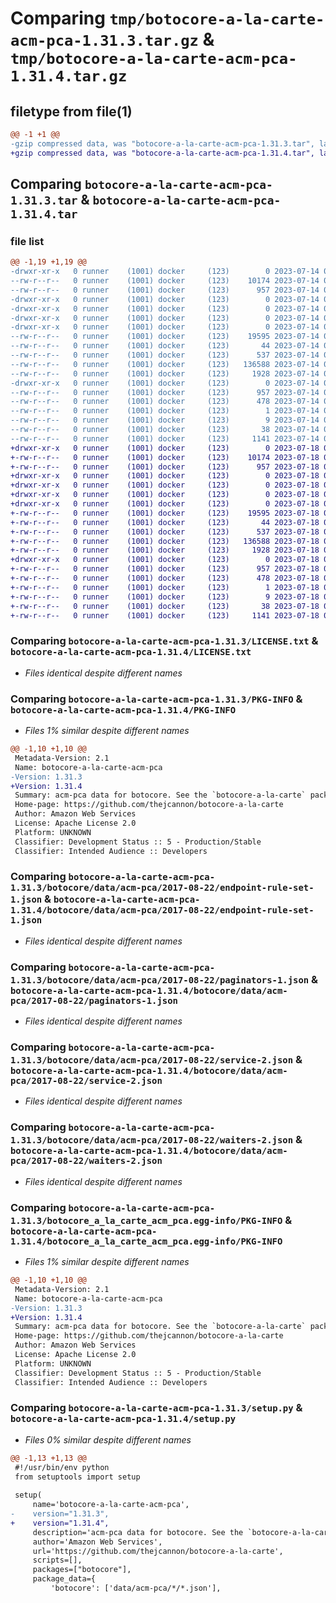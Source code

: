 # Comparing `tmp/botocore-a-la-carte-acm-pca-1.31.3.tar.gz` & `tmp/botocore-a-la-carte-acm-pca-1.31.4.tar.gz`

## filetype from file(1)

```diff
@@ -1 +1 @@
-gzip compressed data, was "botocore-a-la-carte-acm-pca-1.31.3.tar", last modified: Fri Jul 14 01:45:51 2023, max compression
+gzip compressed data, was "botocore-a-la-carte-acm-pca-1.31.4.tar", last modified: Tue Jul 18 01:54:55 2023, max compression
```

## Comparing `botocore-a-la-carte-acm-pca-1.31.3.tar` & `botocore-a-la-carte-acm-pca-1.31.4.tar`

### file list

```diff
@@ -1,19 +1,19 @@
-drwxr-xr-x   0 runner    (1001) docker     (123)        0 2023-07-14 01:45:51.454464 botocore-a-la-carte-acm-pca-1.31.3/
--rw-r--r--   0 runner    (1001) docker     (123)    10174 2023-07-14 01:45:51.000000 botocore-a-la-carte-acm-pca-1.31.3/LICENSE.txt
--rw-r--r--   0 runner    (1001) docker     (123)      957 2023-07-14 01:45:51.454464 botocore-a-la-carte-acm-pca-1.31.3/PKG-INFO
-drwxr-xr-x   0 runner    (1001) docker     (123)        0 2023-07-14 01:45:51.454464 botocore-a-la-carte-acm-pca-1.31.3/botocore/
-drwxr-xr-x   0 runner    (1001) docker     (123)        0 2023-07-14 01:45:51.454464 botocore-a-la-carte-acm-pca-1.31.3/botocore/data/
-drwxr-xr-x   0 runner    (1001) docker     (123)        0 2023-07-14 01:45:51.454464 botocore-a-la-carte-acm-pca-1.31.3/botocore/data/acm-pca/
-drwxr-xr-x   0 runner    (1001) docker     (123)        0 2023-07-14 01:45:51.454464 botocore-a-la-carte-acm-pca-1.31.3/botocore/data/acm-pca/2017-08-22/
--rw-r--r--   0 runner    (1001) docker     (123)    19595 2023-07-14 01:45:44.000000 botocore-a-la-carte-acm-pca-1.31.3/botocore/data/acm-pca/2017-08-22/endpoint-rule-set-1.json
--rw-r--r--   0 runner    (1001) docker     (123)       44 2023-07-14 01:45:44.000000 botocore-a-la-carte-acm-pca-1.31.3/botocore/data/acm-pca/2017-08-22/examples-1.json
--rw-r--r--   0 runner    (1001) docker     (123)      537 2023-07-14 01:45:44.000000 botocore-a-la-carte-acm-pca-1.31.3/botocore/data/acm-pca/2017-08-22/paginators-1.json
--rw-r--r--   0 runner    (1001) docker     (123)   136588 2023-07-14 01:45:44.000000 botocore-a-la-carte-acm-pca-1.31.3/botocore/data/acm-pca/2017-08-22/service-2.json
--rw-r--r--   0 runner    (1001) docker     (123)     1928 2023-07-14 01:45:44.000000 botocore-a-la-carte-acm-pca-1.31.3/botocore/data/acm-pca/2017-08-22/waiters-2.json
-drwxr-xr-x   0 runner    (1001) docker     (123)        0 2023-07-14 01:45:51.454464 botocore-a-la-carte-acm-pca-1.31.3/botocore_a_la_carte_acm_pca.egg-info/
--rw-r--r--   0 runner    (1001) docker     (123)      957 2023-07-14 01:45:51.000000 botocore-a-la-carte-acm-pca-1.31.3/botocore_a_la_carte_acm_pca.egg-info/PKG-INFO
--rw-r--r--   0 runner    (1001) docker     (123)      478 2023-07-14 01:45:51.000000 botocore-a-la-carte-acm-pca-1.31.3/botocore_a_la_carte_acm_pca.egg-info/SOURCES.txt
--rw-r--r--   0 runner    (1001) docker     (123)        1 2023-07-14 01:45:51.000000 botocore-a-la-carte-acm-pca-1.31.3/botocore_a_la_carte_acm_pca.egg-info/dependency_links.txt
--rw-r--r--   0 runner    (1001) docker     (123)        9 2023-07-14 01:45:51.000000 botocore-a-la-carte-acm-pca-1.31.3/botocore_a_la_carte_acm_pca.egg-info/top_level.txt
--rw-r--r--   0 runner    (1001) docker     (123)       38 2023-07-14 01:45:51.454464 botocore-a-la-carte-acm-pca-1.31.3/setup.cfg
--rw-r--r--   0 runner    (1001) docker     (123)     1141 2023-07-14 01:45:51.000000 botocore-a-la-carte-acm-pca-1.31.3/setup.py
+drwxr-xr-x   0 runner    (1001) docker     (123)        0 2023-07-18 01:54:55.220148 botocore-a-la-carte-acm-pca-1.31.4/
+-rw-r--r--   0 runner    (1001) docker     (123)    10174 2023-07-18 01:54:55.000000 botocore-a-la-carte-acm-pca-1.31.4/LICENSE.txt
+-rw-r--r--   0 runner    (1001) docker     (123)      957 2023-07-18 01:54:55.220148 botocore-a-la-carte-acm-pca-1.31.4/PKG-INFO
+drwxr-xr-x   0 runner    (1001) docker     (123)        0 2023-07-18 01:54:55.216148 botocore-a-la-carte-acm-pca-1.31.4/botocore/
+drwxr-xr-x   0 runner    (1001) docker     (123)        0 2023-07-18 01:54:55.216148 botocore-a-la-carte-acm-pca-1.31.4/botocore/data/
+drwxr-xr-x   0 runner    (1001) docker     (123)        0 2023-07-18 01:54:55.216148 botocore-a-la-carte-acm-pca-1.31.4/botocore/data/acm-pca/
+drwxr-xr-x   0 runner    (1001) docker     (123)        0 2023-07-18 01:54:55.216148 botocore-a-la-carte-acm-pca-1.31.4/botocore/data/acm-pca/2017-08-22/
+-rw-r--r--   0 runner    (1001) docker     (123)    19595 2023-07-18 01:54:49.000000 botocore-a-la-carte-acm-pca-1.31.4/botocore/data/acm-pca/2017-08-22/endpoint-rule-set-1.json
+-rw-r--r--   0 runner    (1001) docker     (123)       44 2023-07-18 01:54:49.000000 botocore-a-la-carte-acm-pca-1.31.4/botocore/data/acm-pca/2017-08-22/examples-1.json
+-rw-r--r--   0 runner    (1001) docker     (123)      537 2023-07-18 01:54:49.000000 botocore-a-la-carte-acm-pca-1.31.4/botocore/data/acm-pca/2017-08-22/paginators-1.json
+-rw-r--r--   0 runner    (1001) docker     (123)   136588 2023-07-18 01:54:49.000000 botocore-a-la-carte-acm-pca-1.31.4/botocore/data/acm-pca/2017-08-22/service-2.json
+-rw-r--r--   0 runner    (1001) docker     (123)     1928 2023-07-18 01:54:49.000000 botocore-a-la-carte-acm-pca-1.31.4/botocore/data/acm-pca/2017-08-22/waiters-2.json
+drwxr-xr-x   0 runner    (1001) docker     (123)        0 2023-07-18 01:54:55.220148 botocore-a-la-carte-acm-pca-1.31.4/botocore_a_la_carte_acm_pca.egg-info/
+-rw-r--r--   0 runner    (1001) docker     (123)      957 2023-07-18 01:54:55.000000 botocore-a-la-carte-acm-pca-1.31.4/botocore_a_la_carte_acm_pca.egg-info/PKG-INFO
+-rw-r--r--   0 runner    (1001) docker     (123)      478 2023-07-18 01:54:55.000000 botocore-a-la-carte-acm-pca-1.31.4/botocore_a_la_carte_acm_pca.egg-info/SOURCES.txt
+-rw-r--r--   0 runner    (1001) docker     (123)        1 2023-07-18 01:54:55.000000 botocore-a-la-carte-acm-pca-1.31.4/botocore_a_la_carte_acm_pca.egg-info/dependency_links.txt
+-rw-r--r--   0 runner    (1001) docker     (123)        9 2023-07-18 01:54:55.000000 botocore-a-la-carte-acm-pca-1.31.4/botocore_a_la_carte_acm_pca.egg-info/top_level.txt
+-rw-r--r--   0 runner    (1001) docker     (123)       38 2023-07-18 01:54:55.220148 botocore-a-la-carte-acm-pca-1.31.4/setup.cfg
+-rw-r--r--   0 runner    (1001) docker     (123)     1141 2023-07-18 01:54:55.000000 botocore-a-la-carte-acm-pca-1.31.4/setup.py
```

### Comparing `botocore-a-la-carte-acm-pca-1.31.3/LICENSE.txt` & `botocore-a-la-carte-acm-pca-1.31.4/LICENSE.txt`

 * *Files identical despite different names*

### Comparing `botocore-a-la-carte-acm-pca-1.31.3/PKG-INFO` & `botocore-a-la-carte-acm-pca-1.31.4/PKG-INFO`

 * *Files 1% similar despite different names*

```diff
@@ -1,10 +1,10 @@
 Metadata-Version: 2.1
 Name: botocore-a-la-carte-acm-pca
-Version: 1.31.3
+Version: 1.31.4
 Summary: acm-pca data for botocore. See the `botocore-a-la-carte` package for more info.
 Home-page: https://github.com/thejcannon/botocore-a-la-carte
 Author: Amazon Web Services
 License: Apache License 2.0
 Platform: UNKNOWN
 Classifier: Development Status :: 5 - Production/Stable
 Classifier: Intended Audience :: Developers
```

### Comparing `botocore-a-la-carte-acm-pca-1.31.3/botocore/data/acm-pca/2017-08-22/endpoint-rule-set-1.json` & `botocore-a-la-carte-acm-pca-1.31.4/botocore/data/acm-pca/2017-08-22/endpoint-rule-set-1.json`

 * *Files identical despite different names*

### Comparing `botocore-a-la-carte-acm-pca-1.31.3/botocore/data/acm-pca/2017-08-22/paginators-1.json` & `botocore-a-la-carte-acm-pca-1.31.4/botocore/data/acm-pca/2017-08-22/paginators-1.json`

 * *Files identical despite different names*

### Comparing `botocore-a-la-carte-acm-pca-1.31.3/botocore/data/acm-pca/2017-08-22/service-2.json` & `botocore-a-la-carte-acm-pca-1.31.4/botocore/data/acm-pca/2017-08-22/service-2.json`

 * *Files identical despite different names*

### Comparing `botocore-a-la-carte-acm-pca-1.31.3/botocore/data/acm-pca/2017-08-22/waiters-2.json` & `botocore-a-la-carte-acm-pca-1.31.4/botocore/data/acm-pca/2017-08-22/waiters-2.json`

 * *Files identical despite different names*

### Comparing `botocore-a-la-carte-acm-pca-1.31.3/botocore_a_la_carte_acm_pca.egg-info/PKG-INFO` & `botocore-a-la-carte-acm-pca-1.31.4/botocore_a_la_carte_acm_pca.egg-info/PKG-INFO`

 * *Files 1% similar despite different names*

```diff
@@ -1,10 +1,10 @@
 Metadata-Version: 2.1
 Name: botocore-a-la-carte-acm-pca
-Version: 1.31.3
+Version: 1.31.4
 Summary: acm-pca data for botocore. See the `botocore-a-la-carte` package for more info.
 Home-page: https://github.com/thejcannon/botocore-a-la-carte
 Author: Amazon Web Services
 License: Apache License 2.0
 Platform: UNKNOWN
 Classifier: Development Status :: 5 - Production/Stable
 Classifier: Intended Audience :: Developers
```

### Comparing `botocore-a-la-carte-acm-pca-1.31.3/setup.py` & `botocore-a-la-carte-acm-pca-1.31.4/setup.py`

 * *Files 0% similar despite different names*

```diff
@@ -1,13 +1,13 @@
 #!/usr/bin/env python
 from setuptools import setup
 
 setup(
     name='botocore-a-la-carte-acm-pca',
-    version="1.31.3",
+    version="1.31.4",
     description='acm-pca data for botocore. See the `botocore-a-la-carte` package for more info.',
     author='Amazon Web Services',
     url='https://github.com/thejcannon/botocore-a-la-carte',
     scripts=[],
     packages=["botocore"],
     package_data={
         'botocore': ['data/acm-pca/*/*.json'],
```

